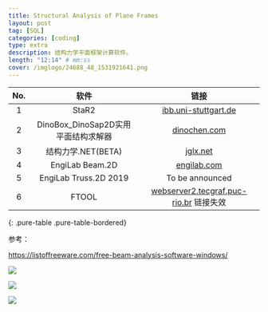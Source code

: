 ```yaml
---
title: Structural Analysis of Plane Frames
layout: post
tag: [SQL]
categories: [coding]
type: extra
description: 结构力学平面框架计算软件。
length: "12:14" # mm:ss
cover: /imglogo/24688_48_1531921641.png
---
```




| No.    |   软件  |     链接  |
| :-----:| :----: | :----: |
| 1 | StaR2  |    <a href="https://www.ibb.uni-stuttgart.de/lehre/teachware/star-der-stabwerksrechner/">ibb.uni-stuttgart.de</a>   |
| 2 | DinoBox_DinoSap2D实用平面结构求解器  | <a href="http://dinochen.com/article.asp?id=186">dinochen.com</a>      |
| 3 | 结构力学.NET(BETA)  |  <a href="http://www.jglx.net/">jglx.net</a>      |
| 4 | EngiLab Beam.2D    |  <a href="https://www.engilab.com/">engilab.com</a>  |
| 5 | EngiLab Truss.2D 2019    | To be announced      |
| 6 | FTOOL    |  <a href="https://webserver2.tecgraf.puc-rio.br/ftool/index_en.html">webserver2.tecgraf.puc-rio.br</a>   链接失效   |
{: .pure-table .pure-table-bordered}


参考：

https://listoffreeware.com/free-beam-analysis-software-windows/


![](https://www.engilab.com/images/screenshots/beam2d/ScreenshotF.png)

![](https://www.ibb.uni-stuttgart.de/img/StaR-Beispiel.png)

![](https://static.listoffreeware.com/wp-content/uploads/ftool_beam_analysis_software_2018-07-10_17-18-59.png)